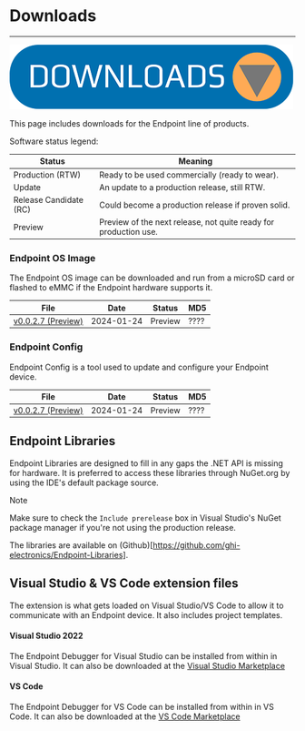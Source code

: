 # Downloads

---
![Download](images/downloads.png)

This page includes downloads for the Endpoint line of products.

Software status legend:

Status | Meaning
--- | ---
Production (RTW) | Ready to be used commercially (ready to wear).
Update | An update to a production release, still RTW.
Release Candidate (RC) | Could become a production release if proven solid.
Preview | Preview of the next release, not quite ready for production use.


### Endpoint OS Image

The Endpoint OS image can be downloaded and run from a microSD card or flashed to eMMC if the Endpoint hardware supports it. 

File | Date | Status | MD5
--- | --- | --- | ---
[v0.0.2.7 (Preview)](https://ghistorage.blob.core.windows.net/downloads/Endpoint/Firmware/sdcard.img) | 2024-01-24 | Preview | ????



### Endpoint Config 

Endpoint Config is a tool used to update and configure your Endpoint device.

File | Date | Status | MD5
--- | --- | --- | ---
[v0.0.2.7 (Preview)](https://ghistorage.blob.core.windows.net/downloads/Endpoint/Config/Endpoint_Config_Setup_v0.0.2.7.msi) | 2024-01-24 | Preview | ????

## Endpoint Libraries

Endpoint Libraries are designed to fill in any gaps the .NET API is missing for hardware. It is preferred to access these libraries through NuGet.org by using the IDE's default package source.

> [!Note]
> Make sure to check the `Include prerelease` box in Visual Studio's NuGet package manager if you're not using the production release.

The libraries are available on (Github)[https://github.com/ghi-electronics/Endpoint-Libraries].


## Visual Studio & VS Code extension files

The extension is what gets loaded on Visual Studio/VS Code to allow it to communicate with an Endpoint device. It also includes project templates.

#### Visual Studio 2022

The Endpoint Debugger for Visual Studio can be installed from within in Visual Studio. It can also be downloaded at the [Visual Studio Marketplace](https://marketplace.visualstudio.com/items?itemName=ghielectronics.Endpoint-VS-Debugger)

#### VS Code

The Endpoint Debugger for VS Code can be installed from within in VS Code. It can also be downloaded at the [VS Code Marketplace](https://marketplace.visualstudio.com/vscode)



